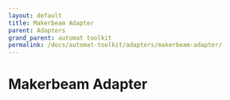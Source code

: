 ```yaml
---
layout: default
title: Makerbeam Adapter
parent: Adapters
grand_parent: automat toolkit
permalink: /docs/automat-toolkit/adapters/makerbeam-adapter/
---
```


# Makerbeam Adapter
